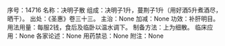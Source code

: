 序号：14716
名称：决明子散
组成：决明子1升，蔓荆子1升（用好酒5升煮酒尽，晒干）。
出处：《圣惠》卷三十三。
主治：None
加减：None
功效：补肝明目。
用法用量：每服2钱，食后及临卧以温水调下。
制备方法：上为细散。
临床应用：None
各家论述：None
用药禁忌：None
附注：None
